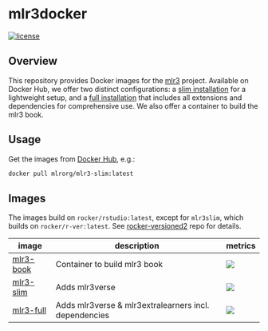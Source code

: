 # mlr3docker

<!-- badges: start -->
[![license](https://img.shields.io/badge/license-GPLv3-blue.svg)](https://opensource.org/licenses/GPL-3.0)
<!-- badges: end -->

## Overview

This repository provides Docker images for the [mlr3](https://github.com/mlr-org/mlr3) project.
Available on Docker Hub, we offer two distinct configurations: a [slim installation](https://hub.docker.com/r/mlrorg/mlr3-slim) for a lightweight setup, and a [full installation](https://hub.docker.com/r/mlrorg/mlr3-full) that includes all extensions and dependencies for comprehensive use.
We also offer a container to build the mlr3 book.

## Usage

Get the images from [Docker Hub](https://hub.docker.com/u/mlrorg), e.g.:

```sh
docker pull mlrorg/mlr3-slim:latest
```

## Images

The images build on `rocker/rstudio:latest`, except for `mlr3slim`, which builds on `rocker/r-ver:latest`.
See [rocker-versioned2](https://github.com/rocker-org/rocker-versioned2) repo for details.

| image                                                        | description                                           | metrics                                                                                                                |
| ------------------------------------------------------------ | ----------------------------------------------------- | ---------------------------------------------------------------------------------------------------------------------- |
| [mlr3-book](https://hub.docker.com/r/mlrorg/mlr3-book) | Container to build mlr3 book                          | [![](https://img.shields.io/docker/pulls/mlrorg/mlr3-book.svg)](https://hub.docker.com/r/mlrorg/mlr3-book) |
| [mlr3-slim](https://hub.docker.com/r/mlrorg/mlr3-slim) | Adds mlr3verse                                        | [![](https://img.shields.io/docker/pulls/mlrorg/mlr3-slim.svg)](https://hub.docker.com/r/mlrorg/mlr3-slim) |
| [mlr3-full](https://hub.docker.com/r/mlrorg/mlr3-full) | Adds mlr3verse & mlr3extralearners incl. dependencies | [![](https://img.shields.io/docker/pulls/mlrorg/mlr3-full.svg)](https://hub.docker.com/r/mlrorg/mlr3-slim) |
